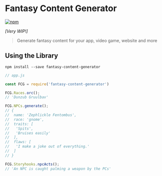 # Fantasy Content Generator

[![npm](https://img.shields.io/npm/v/fantasy-content-generator.svg?style=flat-square)](https://www.npmjs.com/package/fantasy-content-generator)

_[Very WIP!]_

> Generate fantasy content for your app, video game, website and more

## Using the Library

`npm install --save fantasy-content-generator`

```js
// app.js

const FCG = require('fantasy-content-generator')

FCG.Races.orc();
// 'Dunzub Gruulbav'

FCG.NPCs.generate();
// {
//  name: 'Zephlickle Fentombus',
//  race: 'gnome',
//  traits: [
//   'Spits',
//   'Bruises easily'
//  ],
//  flaws: [
//   'I make a joke out of everything.'
//  ]
// }

FCG.Storyhooks.npcActs();
// 'An NPC is caught palming a weapon by the PCs'
```